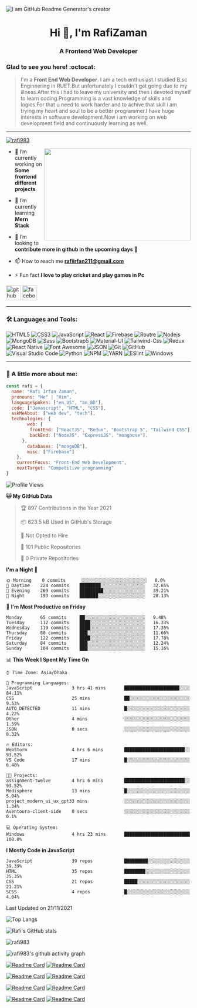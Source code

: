 

![I am GitHub Readme Generator's creator](https://richestsoft.com/blog/wp-content/uploads/2019/04/web-development-banner.jpg)

<h1 align="center">Hi 👋, I'm RafiZaman</h1>
<h3 align="center">A Frontend Web Developer</h3>

### Glad to see you here! :octocat:

> I'm a **Front End Web Developer**. I am a tech enthusiast.I studied B.sc Engineering in RUET.But unfortunately I couldn't get going due to my illness.After this i had to leave my university and then i devoted myself to learn coding.Programming is a vast knowledge of skills and logics.For that u need to work harder and to achive that skill i am trying my heart and soul to be a better programmer.I have huge interests in software development.Now i am working on web development field and continuously learning as well.
---

<p align="left"> <a href="https://github.com/ryo-ma/github-profile-trophy"><img src="https://github-profile-trophy.vercel.app/?username=rafi983" alt="rafi983" /></a> </p>


<img align="right" height="250" width="400" src="https://cdn.dribbble.com/users/1162077/screenshots/4649464/skatter-programmer.gif">

- 🔭 I’m currently working on **Some frontend different projects**

- 🌱 I’m currently learning **Mern Stack**

- 👯 I’m looking to **contribute more in github in the upcoming days 🤣**

- 📫 How to reach me **rafiirfan211@gmail.com**

- ⚡ Fun fact **I love to play cricket and play games in Pc**

[<img src='https://cdn.jsdelivr.net/npm/simple-icons@3.0.1/icons/github.svg' alt='github' height='40'>](https://github.com/rafi983)  [<img src='https://cdn.jsdelivr.net/npm/simple-icons@3.0.1/icons/facebook.svg' alt='facebook' height='40'>](https://www.facebook.com/rafi983)  



---


### 🛠 Languages and Tools:

![HTML5](https://img.shields.io/badge/-HTML5-000000?style=flat&logo=html5&logoColor=ffffff&labelColor=E34F26)
![CSS3](https://img.shields.io/badge/-CSS3-000000?style=flat&logo=css3&logoColor=ffffff&labelColor=1572B6)
![JavaScript](https://img.shields.io/badge/-JavaScript-000000?style=flat&logo=javascript)
![React](https://img.shields.io/badge/-React-000000?style=flat&logo=react)
![Firebase](https://img.shields.io/badge/-firebase-000000?style=flat&logo=firebase)
![Routre](https://img.shields.io/badge/-Router-000000?style=flat&logo=react-router)
![Nodejs](https://img.shields.io/badge/-Nodejs-000000?style=flat&logo=Node.js)
![MongoDB](https://img.shields.io/badge/-MongoDB-000000?style=flat&logo=mongodb&labelColor=ffffff)
![Sass](https://img.shields.io/badge/-SCSS-000000?style=flat&logo=sass&logoColor=ffffff&labelColor=%23CC6699)
![Bootstrap5](https://img.shields.io/badge/-Bootstrap%205-000000?style=flat&logo=bootstrap&logoColor=ffffff&labelColor=563D7C)
![Material-UI](https://img.shields.io/badge/-Material%20UI-000000?style=flat&logo=Material%20UI&logoColor=ffffff&labelColor=0081CB)
![Tailwind-Css](https://img.shields.io/badge/-Tailwind%20CSS-000000?style=flat&logo=tailwindcss&logoColor=ffffff&labelColor=0081CB)
![Redux](https://img.shields.io/badge/-Redux-000000?style=flat&logo=redux&logoColor=764ABC&labelColor=ffffff)
![React Native](https://img.shields.io/badge/-React%20Native-000000?style=flat&logo=react&labelColor=000000)
![Font Awesome](https://img.shields.io/badge/-font%20awesome-000000?style=flat&logo=font-awesome&logoColor=339AF0&labelColor=ffffff)
![JSON](https://img.shields.io/badge/-JSON-000000?style=flat&logo=JSON&logoColor=000000&labelColor=ffffff)
![Git](https://img.shields.io/badge/-Git-000000?style=flat&logo=git&logoColor=F05032&labelColor=ffffff)
![GitHub](https://img.shields.io/badge/-GitHub-000000?style=flat&logo=github&logoColor=000000&labelColor=ffffff)
![Visual Studio Code](https://img.shields.io/badge/-VSCode-000000?style=flat&logo=visual-studio-code&labelColor=007ACC)
![Python](https://img.shields.io/badge/-Python-000000?style=flat&logo=python&logoColor=ffffff&labelColor=563D7C)
![NPM](https://img.shields.io/badge/-npm-000000?style=flat&logo=npm&labelColor=ffffff)
![YARN](https://img.shields.io/badge/-yarn-000000?style=flat&logo=yarn)
![ESlint](https://img.shields.io/badge/-ESlint-000000?style=flat&logo=ESlint&labelColor=4B32C3)
![Windows](https://img.shields.io/badge/-Windows-000000?style=flat&logo=windows&logoColor=ffffff&labelColor=0078D6)


---



### :boy: A little more about me:

```javascript
const rafi = {
  name: "Rafi Irfan Zaman",
  pronouns: "He" | "Him",
  languageSpoken: ["en_US", "bn_BD"],
  code: ["Javascript", "HTML", "CSS"],
  askMeAbout: ["web dev", "tech"],
  technologies: {
        web: {
         frontEnd: ["ReactJS", "Redux", "Bootstrap 5", "Tailwind CSS"],
         backEnd: ["NodeJS", "ExpressJS", "mongoose"],
      },
        databases: ["mongoDB"],
        misc: ["Firebase"]
    },
    currentFocus: "Front-End Web Development",
    nextTarget: "Competitive programming"
}
```

<!--START_SECTION:waka-->
![Profile Views](http://img.shields.io/badge/Profile%20Views-13-blue)

**🐱 My GitHub Data** 

> 🏆 897 Contributions in the Year 2021
 > 
> 📦 623.5 kB Used in GitHub's Storage 
 > 
> 🚫 Not Opted to Hire
 > 
> 📜 101 Public Repositories 
 > 
> 🔑 0 Private Repositories  
 > 
**I'm a Night 🦉** 

```text
🌞 Morning    0 commits      ░░░░░░░░░░░░░░░░░░░░░░░░░   0.0% 
🌆 Daytime    224 commits    ████████░░░░░░░░░░░░░░░░░   32.65% 
🌃 Evening    269 commits    █████████░░░░░░░░░░░░░░░░   39.21% 
🌙 Night      193 commits    ███████░░░░░░░░░░░░░░░░░░   28.13%

```
📅 **I'm Most Productive on Friday** 

```text
Monday       65 commits     ██░░░░░░░░░░░░░░░░░░░░░░░   9.48% 
Tuesday      112 commits    ████░░░░░░░░░░░░░░░░░░░░░   16.33% 
Wednesday    119 commits    ████░░░░░░░░░░░░░░░░░░░░░   17.35% 
Thursday     80 commits     ███░░░░░░░░░░░░░░░░░░░░░░   11.66% 
Friday       122 commits    ████░░░░░░░░░░░░░░░░░░░░░   17.78% 
Saturday     84 commits     ███░░░░░░░░░░░░░░░░░░░░░░   12.24% 
Sunday       104 commits    ███░░░░░░░░░░░░░░░░░░░░░░   15.16%

```


📊 **This Week I Spent My Time On** 

```text
⌚︎ Time Zone: Asia/Dhaka

💬 Programming Languages: 
JavaScript               3 hrs 41 mins       █████████████████████░░░░   84.11% 
CSS                      25 mins             ██░░░░░░░░░░░░░░░░░░░░░░░   9.53% 
AUTO_DETECTED            11 mins             █░░░░░░░░░░░░░░░░░░░░░░░░   4.22% 
Other                    4 mins              ░░░░░░░░░░░░░░░░░░░░░░░░░   1.59% 
JSON                     0 secs              ░░░░░░░░░░░░░░░░░░░░░░░░░   0.32%

🔥 Editors: 
WebStorm                 4 hrs 6 mins        ███████████████████████░░   93.52% 
VS Code                  17 mins             █░░░░░░░░░░░░░░░░░░░░░░░░   6.48%

🐱‍💻 Projects: 
assignment-twelve        4 hrs 6 mins        ███████████████████████░░   93.52% 
Medisphere               13 mins             █░░░░░░░░░░░░░░░░░░░░░░░░   5.04% 
project_modern_ui_ux_gpt33 mins              ░░░░░░░░░░░░░░░░░░░░░░░░░   1.34% 
Aventoura-client-side    0 secs              ░░░░░░░░░░░░░░░░░░░░░░░░░   0.1%

💻 Operating System: 
Windows                  4 hrs 23 mins       █████████████████████████   100.0%

```

**I Mostly Code in JavaScript** 

```text
JavaScript               39 repos            █████████░░░░░░░░░░░░░░░░   39.39% 
HTML                     35 repos            ████████░░░░░░░░░░░░░░░░░   35.35% 
CSS                      21 repos            █████░░░░░░░░░░░░░░░░░░░░   21.21% 
SCSS                     4 repos             █░░░░░░░░░░░░░░░░░░░░░░░░   4.04%

```



 Last Updated on 21/11/2021
<!--END_SECTION:waka-->


![Top Langs](https://github-readme-stats.vercel.app/api/top-langs/?username=rafi983&card_width=500&theme=vision-friendly-dark)

![Rafi's GitHub stats](https://github-readme-stats.vercel.app/api?username=rafi983&show_icons=true&theme=vision-friendly-dark)

<p><img align="center" src="https://github-readme-streak-stats.herokuapp.com/?user=rafi983&theme=vision-friendly-dark" alt="rafi983" /></p>



![rafi983's github activity graph](https://activity-graph.herokuapp.com/graph?username=rafi983&theme=react-dark)


[![Readme Card](https://github-readme-stats.vercel.app/api/pin/?username=rafi983&repo=FancySlider&theme=omni)](https://github.com/rafi983/FancySlider)
[![Readme Card](https://github-readme-stats.vercel.app/api/pin/?username=rafi983&repo=Tic-Tac-Toe&theme=omni)](https://github.com/rafi983/Tic-Tac-Toe)

[![Readme Card](https://github-readme-stats.vercel.app/api/pin/?username=rafi983&repo=Hungry-Monster&theme=omni)](https://github.com/rafi983/Hungry-Monster)
[![Readme Card](https://github-readme-stats.vercel.app/api/pin/?username=rafi983&repo=WeatherApp-Js&theme=omni)](https://github.com/rafi983/WeatherApp-Js)


[![Readme Card](https://github-readme-stats.vercel.app/api/pin/?username=rafi983&repo=Natours&theme=omni)](https://github.com/rafi983/Natours)
[![Readme Card](https://github-readme-stats.vercel.app/api/pin/?username=rafi983&repo=Glassmorphism-Calculator&theme=omni)](https://github.com/rafi983/Glassmorphism-Calculator)

[![Readme Card](https://github-readme-stats.vercel.app/api/pin/?username=rafi983&repo=Backroads-site&theme=omni)](https://github.com/rafi983/Backroads-site)
[![Readme Card](https://github-readme-stats.vercel.app/api/pin/?username=rafi983&repo=Tea-station&theme=omni)](https://github.com/rafi983/Tea-station)

